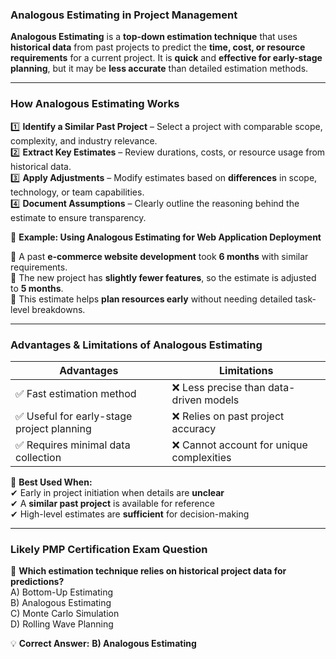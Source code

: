 ### **Analogous Estimating in Project Management**

**Analogous Estimating** is a **top-down estimation technique** that uses **historical data** from past projects to predict the **time, cost, or resource requirements** for a current project. It is **quick** and **effective for early-stage planning**, but it may be **less accurate** than detailed estimation methods.

---

### **How Analogous Estimating Works**

1️⃣ **Identify a Similar Past Project** – Select a project with comparable scope, complexity, and industry relevance.  
2️⃣ **Extract Key Estimates** – Review durations, costs, or resource usage from historical data.  
3️⃣ **Apply Adjustments** – Modify estimates based on **differences** in scope, technology, or team capabilities.  
4️⃣ **Document Assumptions** – Clearly outline the reasoning behind the estimate to ensure transparency.

📌 **Example: Using Analogous Estimating for Web Application Deployment**

🔹 A past **e-commerce website development** took **6 months** with similar requirements.  
🔹 The new project has **slightly fewer features**, so the estimate is adjusted to **5 months**.  
🔹 This estimate helps **plan resources early** without needing detailed task-level breakdowns.

---

### **Advantages & Limitations of Analogous Estimating**

| **Advantages**                             | **Limitations**                           |
| ------------------------------------------ | ----------------------------------------- |
| ✅ Fast estimation method                  | ❌ Less precise than data-driven models   |
| ✅ Useful for early-stage project planning | ❌ Relies on past project accuracy        |
| ✅ Requires minimal data collection        | ❌ Cannot account for unique complexities |

🔹 **Best Used When:**  
✔ Early in project initiation when details are **unclear**  
✔ A **similar past project** is available for reference  
✔ High-level estimates are **sufficient** for decision-making

---

### **Likely PMP Certification Exam Question**

📌 **Which estimation technique relies on historical project data for predictions?**  
A) Bottom-Up Estimating  
B) Analogous Estimating  
C) Monte Carlo Simulation  
D) Rolling Wave Planning

💡 **Correct Answer:** **B) Analogous Estimating**
